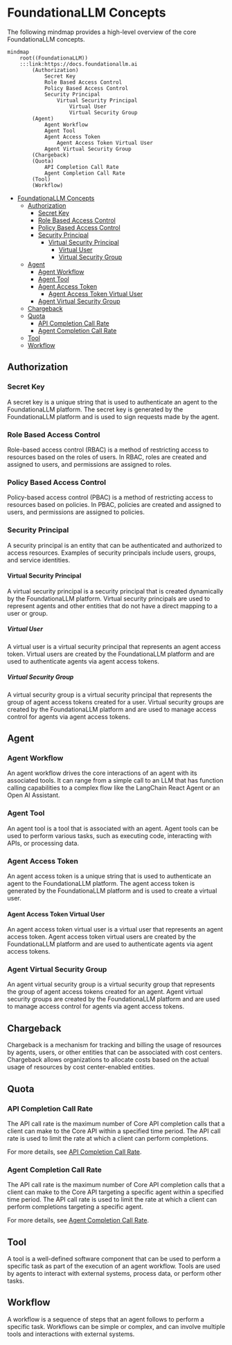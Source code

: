 # FoundationaLLM Concepts

The following mindmap provides a high-level overview of the core FoundationaLLM concepts.

```mermaid
mindmap
    root((FoundationaLLM))
    :::link:https://docs.foundationallm.ai
        (Authorization)
            Secret Key
            Role Based Access Control
            Policy Based Access Control
            Security Principal
                Virtual Security Principal
                    Virtual User
                    Virtual Security Group
        (Agent)
            Agent Workflow
            Agent Tool
            Agent Access Token
                Agent Access Token Virtual User
            Agent Virtual Security Group
        (Chargeback)
        (Quota)
            API Completion Call Rate
            Agent Completion Call Rate
        (Tool)
        (Workflow)
```

- [FoundationaLLM Concepts](#foundationallm-concepts)
  - [Authorization](#authorization)
    - [Secret Key](#secret-key)
    - [Role Based Access Control](#role-based-access-control)
    - [Policy Based Access Control](#policy-based-access-control)
    - [Security Principal](#security-principal)
      - [Virtual Security Principal](#virtual-security-principal)
        - [Virtual User](#virtual-user)
        - [Virtual Security Group](#virtual-security-group)
  - [Agent](#agent)
    - [Agent Workflow](#agent-workflow)
    - [Agent Tool](#agent-tool)
    - [Agent Access Token](#agent-access-token)
      - [Agent Access Token Virtual User](#agent-access-token-virtual-user)
    - [Agent Virtual Security Group](#agent-virtual-security-group)
  - [Chargeback](#chargeback)
  - [Quota](#quota)
    - [API Completion Call Rate](#api-completion-call-rate)
    - [Agent Completion Call Rate](#agent-completion-call-rate)
  - [Tool](#tool)
  - [Workflow](#workflow)

## Authorization

### Secret Key

A secret key is a unique string that is used to authenticate an agent to the FoundationaLLM platform. The secret key is generated by the FoundationaLLM platform and is used to sign requests made by the agent.

### Role Based Access Control

Role-based access control (RBAC) is a method of restricting access to resources based on the roles of users. In RBAC, roles are created and assigned to users, and permissions are assigned to roles.

### Policy Based Access Control

Policy-based access control (PBAC) is a method of restricting access to resources based on policies. In PBAC, policies are created and assigned to users, and permissions are assigned to policies.

### Security Principal

A security principal is an entity that can be authenticated and authorized to access resources. Examples of security principals include users, groups, and service identities.

#### Virtual Security Principal

A virtual security principal is a security principal that is created dynamically by the FoundationaLLM platform. Virtual security principals are used to represent agents and other entities that do not have a direct mapping to a user or group.

##### Virtual User

A virtual user is a virtual security principal that represents an agent access token. Virtual users are created by the FoundationaLLM platform and are used to authenticate agents via agent access tokens.

##### Virtual Security Group

A virtual security group is a virtual security principal that represents the group of agent access tokens created for a user. Virtual security groups are created by the FoundationaLLM platform and are used to manage access control for agents via agent access tokens.

## Agent

### Agent Workflow

An agent workflow drives the core interactions of an agent with its associated tools. It can range from a simple call to an LLM that has function calling capabilities to a complex flow like the LangChain React Agent or an Open AI Assistant.

### Agent Tool

An agent tool is a tool that is associated with an agent. Agent tools can be used to perform various tasks, such as executing code, interacting with APIs, or processing data.

### Agent Access Token

An agent access token is a unique string that is used to authenticate an agent to the FoundationaLLM platform. The agent access token is generated by the FoundationaLLM platform and is used to create a virtual user.

#### Agent Access Token Virtual User

An agent access token virtual user is a virtual user that represents an agent access token. Agent access token virtual users are created by the FoundationaLLM platform and are used to authenticate agents via agent access tokens.

### Agent Virtual Security Group

An agent virtual security group is a virtual security group that represents the group of agent access tokens created for an agent. Agent virtual security groups are created by the FoundationaLLM platform and are used to manage access control for agents via agent access tokens.

## Chargeback

Chargeback is a mechanism for tracking and billing the usage of resources by agents, users, or other entities that can be associated with cost centers. Chargeback allows organizations to allocate costs based on the actual usage of resources by cost center-enabled entities.

## Quota

### API Completion Call Rate

The API call rate is the maximum number of Core API completion calls that a client can make to the Core API within a specified time period. The API call rate is used to limit the rate at which a client can perform completions.

For more details, see [API Completion Call Rate](./quota/api-completion-call-rate.md).

### Agent Completion Call Rate

The API call rate is the maximum number of Core API completion calls that a client can make to the Core API targeting a specific agent within a specified time period. The API call rate is used to limit the rate at which a client can perform completions targeting a specific agent.

For more details, see [Agent Completion Call Rate](./quota/agent-completion-call-rate.md).

## Tool

A tool is a well-defined software component that can be used to perform a specific task as part of the execution of an agent workflow. Tools are used by agents to interact with external systems, process data, or perform other tasks.

## Workflow

A workflow is a sequence of steps that an agent follows to perform a specific task. Workflows can be simple or complex, and can involve multiple tools and interactions with external systems.

